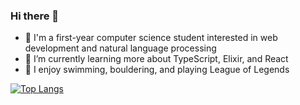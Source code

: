 ### Hi there 👋
- 🦁 I'm a first-year computer science student interested in web development and natural language processing
- 🌱 I’m currently learning more about TypeScript, Elixir, and React
- 🗿 I enjoy swimming, bouldering, and playing League of Legends


[![Top Langs](https://github-readme-stats.vercel.app/api/top-langs/?username=addison-ch&layout=compact)](https://github.com/anuraghazra/github-readme-stats)


<!--
**addison-ch/addison-ch** is a ✨ _special_ ✨ repository because its `README.md` (this file) appears on your GitHub profile.

Here are some ideas to get you started:

- 🔭 I’m currently working on ...
- 🌱 I’m currently learning ...
- 👯 I’m looking to collaborate on ...
- 🤔 I’m looking for help with ...
- 💬 Ask me about ...
- 📫 How to reach me: ...
- 😄 Pronouns: ...
- ⚡ Fun fact: ...
-->
